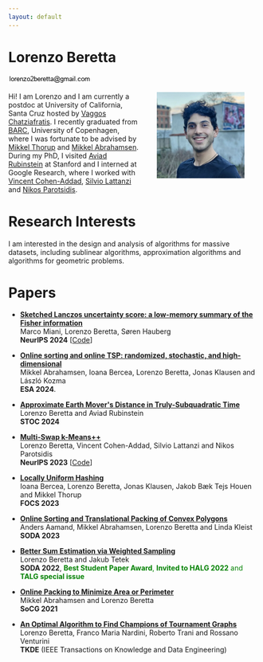 ```yaml
---
layout: default
---
```


# Lorenzo Beretta

![Email](figures/email_picture.jpg)

<img src="figures/academic_lorenzo.jpg" align="right" width="35%" hspace="30" vspace="0" alt="be balanced" />


Hi! I am Lorenzo and I am currently a postdoc at University of California, Santa Cruz hosted by [Vaggos Chatziafratis](https://cs.stanford.edu/~vaggos/).
I recently graduated from [BARC](https://barc.ku.dk/), University of Copenhagen, where I was fortunate to be advised by [Mikkel Thorup](http://hjemmesider.diku.dk/~mthorup/) 
and [Mikkel Abrahamsen](https://sites.google.com/view/mikkel-abrahamsen).
During my PhD, I visited [Aviad Rubinstein](https://cs.stanford.edu/~aviad/) at Stanford and I interned at Google Research, where I worked with [Vincent Cohen-Addad](https://www.di.ens.fr/~vcohen/), [Silvio Lattanzi](https://sites.google.com/site/silviolattanzi/) and [Nikos Parotsidis](https://sites.google.com/view/nikosparotsidis).

# Research Interests

I am interested in the design and analysis of algorithms for massive datasets, including sublinear algorithms, approximation algorithms 
and algorithms for geometric problems.


# Papers
- [**Sketched Lanczos uncertainty score: a low-memory summary of the Fisher information**](https://arxiv.org/abs/2409.15008) 	\
Marco Miani, Lorenzo Beretta, Søren Hauberg \
**NeurIPS 2024**
[[Code](https://github.com/IlMioFrizzantinoAmabile/uncertainty_quantification)]

- [**Online sorting and online TSP: randomized, stochastic, and high-dimensional**](https://arxiv.org/abs/2406.19257) 	\
Mikkel Abrahamsen, Ioana Bercea, Lorenzo Beretta, Jonas Klausen and László Kozma \
**ESA 2024**.

- [**Approximate Earth Mover's Distance in Truly-Subquadratic Time**](https://arxiv.org/abs/2310.19514)\
Lorenzo Beretta and Aviad Rubinstein \
**STOC 2024**

- [**Multi-Swap k-Means++**](https://arxiv.org/abs/2309.16384) \
Lorenzo Beretta, Vincent Cohen-Addad, Silvio Lattanzi and Nikos Parotsidis \
**NeurIPS 2023**
[[Code](https://github.com/lorenzo2beretta/multi-swap-k-means-pp)]

- [**Locally Uniform Hashing**](https://arxiv.org/abs/2308.14134) \
Ioana Bercea, Lorenzo Beretta, Jonas Klausen, Jakob Bæk Tejs Houen and Mikkel Thorup \
**FOCS 2023**

- [**Online Sorting and Translational Packing of Convex Polygons**](https://arxiv.org/abs/2112.03791) \
Anders Aamand, Mikkel Abrahamsen, Lorenzo Beretta and Linda Kleist \
**SODA 2023**


- [**Better Sum Estimation via Weighted Sampling**](https://arxiv.org/abs/2110.14948) \
Lorenzo Beretta and Jakub Tetek \
**SODA 2022**, <span style="color:green"> **Best Student Paper Award**, **Invited to HALG 2022** and **TALG special issue**</span>

- [**Online Packing to Minimize Area or Perimeter**](https://arxiv.org/abs/2101.09024)  \
Mikkel Abrahamsen and Lorenzo Beretta \
**SoCG 2021**

- [**An Optimal Algorithm to Find Champions of Tournament Graphs**](https://arxiv.org/abs/2111.13621) \
Lorenzo Beretta, Franco Maria Nardini, Roberto Trani and Rossano Venturini \
**TKDE** (IEEE Transactions on Knowledge and Data Engineering) 
